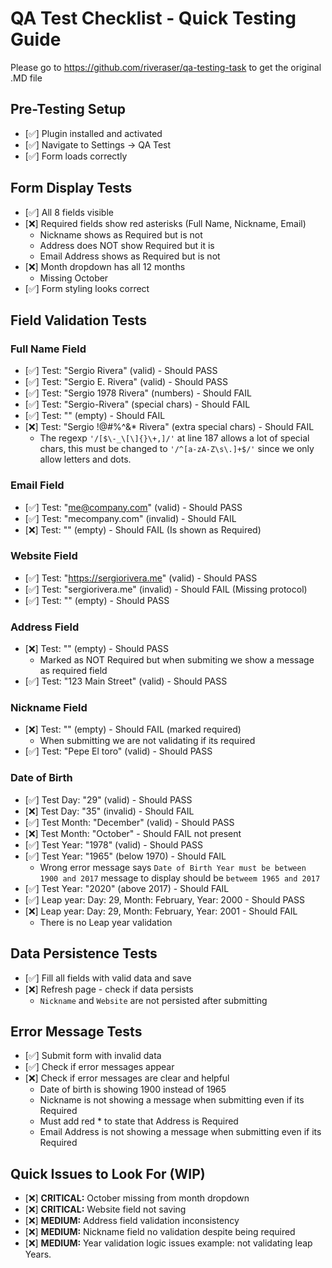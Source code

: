# QA Test Checklist - Quick Testing Guide

Please go to https://github.com/riveraser/qa-testing-task to get the original .MD file

## Pre-Testing Setup

- [✅] Plugin installed and activated
- [✅] Navigate to Settings → QA Test
- [✅] Form loads correctly

## Form Display Tests

- [✅] All 8 fields visible
- [❌] Required fields show red asterisks (Full Name, Nickname, Email)
  - Nickname shows as Required but is not
  - Address does NOT show Required but it is
  - Email Address shows as Required but is not
- [❌] Month dropdown has all 12 months
  - Missing October
- [✅] Form styling looks correct

## Field Validation Tests

### Full Name Field

- [✅] Test: "Sergio Rivera" (valid) - Should PASS
- [✅] Test: "Sergio E. Rivera" (valid) - Should PASS
- [✅] Test: "Sergio 1978 Rivera" (numbers) - Should FAIL
- [✅] Test: "Sergio-Rivera" (special chars) - Should FAIL
- [✅] Test: "" (empty) - Should FAIL
- [❌] Test: "Sergio !@#%^&\* Rivera" (extra special chars) - Should FAIL
  - The regexp `'/[$\-_\[\]{}\+,]/'` at line 187 allows a lot of special chars, this must be changed to `'/^[a-zA-Z\s\.]+$/'` since we only allow letters and dots.

### Email Field

- [✅] Test: "me@company.com" (valid) - Should PASS
- [✅] Test: "mecompany.com" (invalid) - Should FAIL
- [❌] Test: "" (empty) - Should FAIL (Is shown as Required)

### Website Field

- [✅] Test: "https://sergiorivera.me" (valid) - Should PASS
- [✅] Test: "sergiorivera.me" (invalid) - Should FAIL (Missing protocol)
- [✅] Test: "" (empty) - Should PASS

### Address Field

- [❌] Test: "" (empty) - Should PASS
  - Marked as NOT Required but when submiting we show a message as required field
- [✅] Test: "123 Main Street" (valid) - Should PASS

### Nickname Field

- [❌] Test: "" (empty) - Should FAIL (marked required)
  - When submitting we are not validating if its required
- [✅] Test: "Pepe El toro" (valid) - Should PASS

### Date of Birth

- [✅] Test Day: "29" (valid) - Should PASS
- [❌] Test Day: "35" (invalid) - Should FAIL
- [✅] Test Month: "December" (valid) - Should PASS
- [❌] Test Month: "October" - Should FAIL not present
- [✅] Test Year: "1978" (valid) - Should PASS
- [✅] Test Year: "1965" (below 1970) - Should FAIL
  - Wrong error message says `Date of Birth Year must be between 1900 and 2017` message to display should be `betweem 1965 and 2017`
- [✅] Test Year: "2020" (above 2017) - Should FAIL
- [✅] Leap year: Day: 29, Month: February, Year: 2000 - Should PASS
- [❌] Leap year: Day: 29, Month: February, Year: 2001 - Should FAIL
  - There is no Leap year validation

## Data Persistence Tests

- [✅] Fill all fields with valid data and save
- [❌] Refresh page - check if data persists
  - `Nickname` and `Website` are not persisted after submitting

## Error Message Tests

- [✅] Submit form with invalid data
- [✅] Check if error messages appear
- [❌] Check if error messages are clear and helpful
  - Date of birth is showing 1900 instead of 1965
  - Nickname is not showing a message when submitting even if its Required
  - Must add red \* to state that Address is Required
  - Email Address is not showing a message when submitting even if its Required

## Quick Issues to Look For (WIP)

- [❌] **CRITICAL:** October missing from month dropdown
- [❌] **CRITICAL:** Website field not saving
- [❌] **MEDIUM:** Address field validation inconsistency
- [❌] **MEDIUM:** Nickname field no validation despite being required
- [❌] **MEDIUM:** Year validation logic issues example: not validating leap Years.
